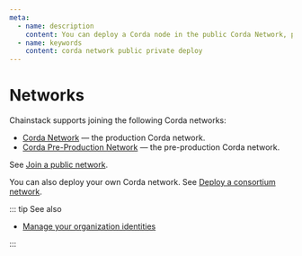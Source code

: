 ```yaml
---
meta:
  - name: description
    content: You can deploy a Corda node in the public Corda Network, public Corda Pre-Production Network, or deploy your own private Corda network.
  - name: keywords
    content: corda network public private deploy
---
```


# Networks

Chainstack supports joining the following Corda networks:

* [Corda Network](https://corda.network/) — the production Corda network.
* [Corda Pre-Production Network](https://corda.network/participation/preprod) — the pre-production Corda network.

See [Join a public network](/platform/join-a-public-network).

You can also deploy your own Corda network. See [Deploy a consortium network](/platform/deploy-a-consortium-network).

::: tip See also

* [Manage your organization identities](/platform/manage-your-organization-identities)

:::
